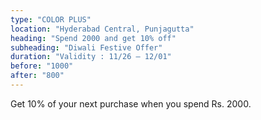 ```yaml
---
type: "COLOR PLUS"
location: "Hyderabad Central, Punjagutta"
heading: "Spend 2000 and get 10% off"
subheading: "Diwali Festive Offer"
duration: "Validity : 11/26 – 12/01"
before: "1000"
after: "800"
---
```


Get 10% of your next purchase when you spend Rs. 2000.
